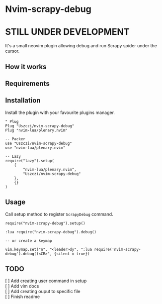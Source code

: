 # Nvim-scrapy-debug

# STILL UNDER DEVELOPMENT

It's a small neovim plugin allowing debug and run Scrapy spider under the cursor.

## How it works

## Requirements

## Installation

Install the plugin with your favourite plugins manager.

```
" Plug
Plug "Uszczi/nvim-scrapy-debug"
Plug "nvim-lua/plenary.nvim"
```

```
-- Packer
use "Uszczi/nvim-scrapy-debug"
use "nvim-lua/plenary.nvim"
```

```
-- Lazy
require("lazy").setup(
    {
        "nvim-lua/plenary.nvim",
        "Uszczi/nvim-scrapy-debug"
    },
    {}
)
```

## Usage

Call setup method to register `ScrapyDebug` command.

```
require("nvim-scrapy-debug").setup()
```

```
:lua require("nvim-scrapy-debug").debug()

-- or create a keymap

vim.keymap.set("n", "<leader>dy", ":lua require('nvim-scrapy-debug').debug()<CR>", {silent = true})
```

## TODO

[ ] Add creating user command in setup \
[ ] Add vim docs \
[ ] Add creating ouput to specific file \
[ ] Finish readme
